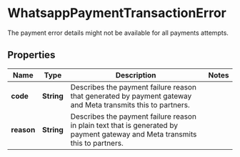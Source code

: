 

# WhatsappPaymentTransactionError

The payment error details might not be available for all payments attempts.

## Properties

| Name | Type | Description | Notes |
|------------ | ------------- | ------------- | -------------|
|**code** | **String** | Describes the payment failure reason that generated by payment gateway and Meta transmits this to partners. |  |
|**reason** | **String** | Describes the payment failure reason in plain text that is generated by payment gateway and Meta transmits this to partners. |  |



